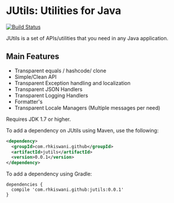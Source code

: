 JUtils: Utilities for Java
==========================

[![Build Status](https://travis-ci.org/rhkiswani/JUtils.svg?branch=develop)](https://travis-ci.org/rhkiswani/JUtils)

JUtils is a set of APIs/utilities that you need in any Java application.

Main Features
-------------- 
- Transparent equals / hashcode/ clone 
- Simple/Clean API 
- Transparent Exception handling and localization
- Transparent JSON Handlers
- Transparent Logging Handlers
- Formatter's
- Transparent Locale Managers (Multiple messages per need)
  

Requires JDK 1.7 or higher.

To add a dependency on JUtils using Maven, use the following:

```xml
<dependency>
  <groupId>com.rhkiswani.github</groupId>
  <artifactId>jutils</artifactId>
  <version>0.0.1</version>
</dependency>
```

To add a dependency using Gradle:

```
dependencies {
  compile 'com.rhkiswani.github:jutils:0.0.1'
}
```

